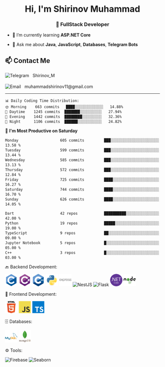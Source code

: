 <h1 align="center">Hi, I'm Shirinov Muhammad</h1>
<h3 align="center">🚀 FullStack Developer</h3>

- 🌱 I’m currently learning **ASP.NET Core**

- 💬 Ask me about **Java**, **JavaScript**, **Databases**, **Telegram Bots**

## 📫 Contact Me

<p align="left">
  <a href="https://t.me/Shirinov_m" target="_blank" style="text-decoration: none;">
    <img src="https://cdn-icons-png.flaticon.com/512/2111/2111646.png" alt="Telegram" width="30" height="30" style="vertical-align: middle;"/>
    <span style="margin-left: 8px; vertical-align: middle;">Shirinov_M</span>
  </a>
  <br><br>
  <a href="mailto:shirinovmuhammad11@gmail.com" target="_blank" style="text-decoration: none;">
    <img src="https://cdn-icons-png.flaticon.com/512/732/732200.png" alt="Email" width="30" height="30" style="vertical-align: middle;"/>
    <span style="margin-left: 8px; vertical-align: middle;">muhammadshirinov11@gmail.com</span>
  </a>
</p>

---

```text
📊 Daily Coding Time Distribution:
🌞 Morning    663 commits   ████░░░░░░░░░░░░░   14.88%
🌆 Daytime    1245 commits  ███████░░░░░░░░░░   27.94%
🌃 Evening    1442 commits  ████████░░░░░░░░░   32.36%
🌙 Night      1106 commits  ██████░░░░░░░░░░░   24.82%
```
📅 **I'm Most Productive on Saturday** 

```text
Monday                   605 commits         ███░░░░░░░░░░░░░░░░░░░░░░   13.58 % 
Tuesday                  599 commits         ███░░░░░░░░░░░░░░░░░░░░░░   13.44 % 
Wednesday                585 commits         ███░░░░░░░░░░░░░░░░░░░░░░   13.13 % 
Thursday                 572 commits         ███░░░░░░░░░░░░░░░░░░░░░░   12.84 % 
Friday                   725 commits         ████░░░░░░░░░░░░░░░░░░░░░   16.27 % 
Saturday                 744 commits         ████░░░░░░░░░░░░░░░░░░░░░   16.70 % 
Sunday                   626 commits         ████░░░░░░░░░░░░░░░░░░░░░   14.05 % 
```


```text
Dart                     42 repos            ██████████░░░░░░░░░░░░░░░   42.00 % 
Python                   19 repos            █████░░░░░░░░░░░░░░░░░░░░   19.00 % 
TypeScript               9 repos             ██░░░░░░░░░░░░░░░░░░░░░░░   09.00 % 
Jupyter Notebook         5 repos             █░░░░░░░░░░░░░░░░░░░░░░░░   05.00 % 
C++                      3 repos             █░░░░░░░░░░░░░░░░░░░░░░░░   03.00 % 
```


🔙 Backend Development:
<p align="left"> <img src="https://raw.githubusercontent.com/devicons/devicon/master/icons/c/c-original.svg" width="40" height="40" alt="C" /> <img src="https://raw.githubusercontent.com/devicons/devicon/master/icons/csharp/csharp-original.svg" width="40" height="40" alt="C#" /> <img src="https://raw.githubusercontent.com/devicons/devicon/master/icons/cplusplus/cplusplus-original.svg" width="40" height="40" alt="C++" /> <img src="https://raw.githubusercontent.com/devicons/devicon/master/icons/python/python-original.svg" width="40" height="40" alt="Python" /> <img src="https://raw.githubusercontent.com/devicons/devicon/master/icons/express/express-original-wordmark.svg" width="40" height="40" alt="Express" /> <img src="https://www.vectorlogo.zone/logos/nestjs/nestjs-icon.svg" width="40" height="40" alt="NestJS" /> <img src="https://www.vectorlogo.zone/logos/pocoo_flask/pocoo_flask-icon.svg" width="40" height="40" alt="Flask" /> <img src="https://raw.githubusercontent.com/devicons/devicon/master/icons/dotnetcore/dotnetcore-original.svg" width="40" height="40" alt=".NET Core" /> <img src="https://raw.githubusercontent.com/devicons/devicon/master/icons/nodejs/nodejs-original-wordmark.svg" width="40" height="40" alt="NodeJS" /> </p>
🎨 Frontend Development:
<p align="left"> <img src="https://raw.githubusercontent.com/devicons/devicon/master/icons/html5/html5-original-wordmark.svg" width="40" height="40" alt="HTML5" /> <img src="https://raw.githubusercontent.com/devicons/devicon/master/icons/javascript/javascript-original.svg" width="40" height="40" alt="JavaScript" /> <img src="https://raw.githubusercontent.com/devicons/devicon/master/icons/typescript/typescript-original.svg" width="40" height="40" alt="TypeScript" /> </p>
🗄️ Databases:
<p align="left"> <img src="https://raw.githubusercontent.com/devicons/devicon/master/icons/mysql/mysql-original-wordmark.svg" width="40" height="40" alt="MySQL" /> <img src="https://raw.githubusercontent.com/devicons/devicon/master/icons/mongodb/mongodb-original-wordmark.svg" width="40" height="40" alt="MongoDB" /> </p>
⚙️ Tools:
<p align="left"> <img src="https://www.vectorlogo.zone/logos/firebase/firebase-icon.svg" width="40" height="40" alt="Firebase" /> <img src="https://seaborn.pydata.org/_images/logo-mark-lightbg.svg" width="40" height="40" alt="Seaborn" /> </p>

